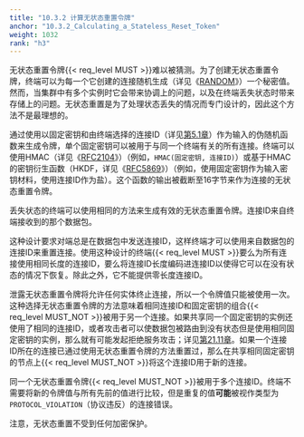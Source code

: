 ```yaml
---
title: "10.3.2 计算无状态重置令牌"
anchor: "10.3.2_Calculating_a_Stateless_Reset_Token"
weight: 1032
rank: "h3"
---
```


无状态重置令牌{{< req_level MUST >}}难以被猜测。为了创建无状态重置令牌，终端可以为每一个它创建的连接随机生成（详见《[RANDOM]()》）一个秘密值。然而，当集群中有多个实例时它会带来协调上的问题，以及在终端丢失状态时带来存储上的问题。无状态重置是为了处理状态丢失的情况而专门设计的，因此这个方法不是最理想的。

通过使用以固定密钥和由终端选择的连接ID（详见[第5.1章]()）作为输入的伪随机函数来生成令牌，单个固定密钥可以被用于与同一个终端有关的所有连接。终端可以使用HMAC（详见《[RFC2104]()》）（例如，`HMAC(固定密钥, 连接ID)`）或基于HMAC的密钥衍生函数（HKDF，详见《[RFC5869]()》）（例如，使用固定密钥作为输入密钥材料，使用连接ID作为盐）。这个函数的输出被截断至16字节来作为连接的无状态重置令牌。

丢失状态的终端可以使用相同的方法来生成有效的无状态重置令牌。连接ID来自终端接收到的那个数据包。

这种设计要求对端总是在数据包中发送连接ID，这样终端才可以使用来自数据包的连接ID来重置连接。使用这种设计的终端{{< req_level MUST >}}要么为所有连接使用相同长度的连接ID，要么将连接ID长度编码进连接ID以使得它可以在没有状态的情况下恢复。除此之外，它不能提供零长度连接ID。

泄露无状态重置令牌将允许任何实体终止连接，所以一个令牌值只能被使用一次。这种选择无状态重置令牌的方法意味着相同连接ID和固定密钥的组合{{< req_level MUST_NOT >}}被用于另一个连接。如果共享同一个固定密钥的实例还使用了相同的连接ID，或者攻击者可以使数据包被路由到没有状态但是使用相同固定密钥的实例，那么就有可能发起拒绝服务攻击；详见[第21.11章]()。如果一个连接ID所在的连接已通过使用无状态重置令牌的方法重置过，那么在共享相同固定密钥的节点上{{< req_level MUST_NOT >}}将这个连接ID用于新的连接。

同一个无状态重置令牌{{< req_level MUST_NOT >}}被用于多个连接ID。终端不需要将新的令牌值与所有先前的值进行比较，但是重复的值**可能**被视作类型为`PROTOCOL_VIOLATION`（协议违反）的连接错误。

注意，无状态重置不受到任何加密保护。
